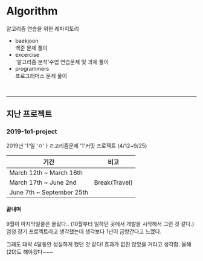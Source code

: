 # Algorithm
알고리즘 연습을 위한 레파지토리
- baekjoon <br>백준 문제 풀이
- excercise <br>'알고리즘 분석'수업 연습문제 및 과제 풀이
- programmers <br>프로그래머스 문제 풀이
<br>

---
## 지난 프로젝트
### 2019-1o1-project
2019년 '1'일 'ㅇ'ㅏㄹ고리즘문제 '1'커밋 프로젝트 (4/12~9/25)

| 기간 |비고  |
|--|--|
| March 12th ~ March 16th |  |
| March 17th ~ June 2nd |Break(Travel)  |
| June 7th ~ September 25th|  |

#### 끝내며
9월이 마지막일줄은 몰랐다.. (10월부터 일하던 곳에서 개발을 시작해서 그런 것 같다.)
엄청 장기 프로젝트라고 생각했는데 생각보다 1년이 금방간다고 느꼈다. 

그래도 대략 4달동안 성실하게 했던 것 같다!
효과가 없진 않았을 거라고 생각함.
올해(20)도 해야겠다~~~

